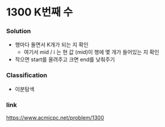 # 1300 K번째 수

### Solution
* 행마다 돌면서 K개가 되는 지 확인
    * 여기서 mid / i 는 현 값 (mid)이 행에 몇 개가 들어있는 지 확인
* 작으면 start를 올려주고 크면 end를 낮춰주기

### Classification
* 이분탐색

### link
https://www.acmicpc.net/problem/1300